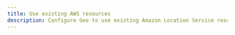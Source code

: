 ```yaml
---
title: Use existing AWS resources
description: Configure Geo to use existing Amazon Location Service resources by referencing them in your configuration.
---
```


<inline-fragment src="~/lib/geo/fragments/existing-resources.md"></inline-fragment>
